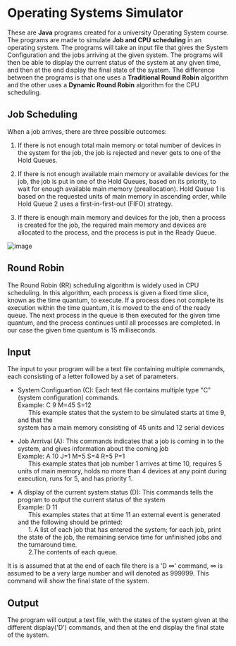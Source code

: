 #  Operating Systems Simulator

These are **Java** programs created for a university Operating System course. The programs are made to simulate **Job and CPU scheduling** in an operating system. The programs will take an input file that gives the System Configuration and the jobs arriving at the given system. The programs will then be able to display the current status of the system at any given time, and then at the end display the final state of the system. The difference between the programs is that one uses a **Traditional Round Robin** algorithm and the other uses a **Dynamic Round Robin** algorithm for the CPU scheduling.

## Job Scheduling 
When a job arrives, there are three possible outcomes:

1.  If there is not enough total main memory or total number of devices in the system for the job, the job is rejected and never gets to one of the Hold Queues.
    
2.  If there is not enough available main memory or available devices for the job, the job is put in one of the Hold Queues, based on its priority, to wait for enough available main memory (preallocation). Hold Queue 1 is based on the requested units of main memory in ascending order, while Hold Queue 2 uses a first-in-first-out (FIFO) strategy.
    
3.  If there is enough main memory and devices for the job, then a process is created for the job, the required main memory and devices are allocated to the process, and the process is put in the Ready Queue.

![image](https://user-images.githubusercontent.com/71024036/230739520-007209af-af16-4354-bfd6-8b93a9b84338.png)

## Round Robin
The Round Robin (RR) scheduling algorithm is widely used in CPU scheduling. In this algorithm, each process is given a fixed time slice, known as the time quantum, to execute. If a process does not complete its execution within the time quantum, it is moved to the end of the ready queue. The next process in the queue is then executed for the given time quantum, and the process continues until all processes are completed. In our case the given time quantum is 15 milliseconds. 



## Input

The input to your program will be a text file containing multiple commands, each consisting of a letter followed by a set of parameters.

 - System Configuartion \(C\): Each text file contains multiple type "C" (system configuration) commands. <br>
 Example: C 9 M=45 S=12<br>
&nbsp;&nbsp;&nbsp;&nbsp;&nbsp;&nbsp;This example states that the system to be simulated starts at time 9, and that the  
system has a main  memory consisting of 45 units and 12 serial devices

 - Job Arrrival (A): This commands indicates that a job is coming in to the system, and gives information about the coming job<br>
 Example: A 10 J=1 M=5 S=4 R=5 P=1<br>
 &nbsp;&nbsp;&nbsp;&nbsp;&nbsp;&nbsp;This example states that job number 1 arrives at time 10, requires 5 units of main memory, holds no  more than 4 devices at any point during execution, runs for 5, and has priority 1.
 
 - A display of the current system status (D): This commands tells the program to output the current status of the system<br>
 Example: D 11<br>
 &nbsp;&nbsp;&nbsp;&nbsp;&nbsp;&nbsp;This examples states that at time 11 an external event is generated and the following should be printed:  
 &nbsp;&nbsp;&nbsp;&nbsp;&nbsp;&nbsp;1. A list of each job that has entered the system; for each job, print the state of the job, the remaining service time for unfinished jobs and the turnaround time.  
 &nbsp;&nbsp;&nbsp;&nbsp;&nbsp;&nbsp;2.The contents of each queue.<br>
 
It is is assumed that at the end of each file there is a 'D ∞' command, ∞ is assumed to be a very large number and will denoted as 999999. This command will show the final state of the system.

## Output
The program will output a text file, with the states of the system given at the different display('D') commands, and then at the end display the final state of the system.



